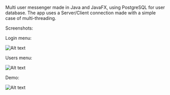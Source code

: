 
Multi user messenger made in Java and JavaFX, using PostgreSQL for user database.
The app uses a Server/Client connection made with a simple case of multi-threading.

Screenshots:

Login menu:

![Alt text](https://i.imgur.com/5FxU2EK.jpeg)

Users menu:

![Alt text](https://i.imgur.com/FfRDwQc.jpeg)

Demo:

![Alt text](https://i.imgur.com/JDLurX1.gif)
